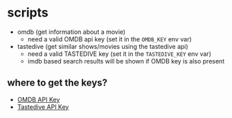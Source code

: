 # scripts

- omdb (get information about a movie)
    - need a valid OMDB api key (set it in the `OMDB_KEY` env var)
- tastedive (get similar shows/movies using the tastedive api)
    - need a valid TASTEDIVE key (set it in the `TASTEDIVE_KEY` env var)
    - imdb based search results will be shown if OMDB key is also present

## where to get the keys?

- [OMDB API Key](http://www.omdbapi.com/apikey.aspx)
- [Tastedive API Key](https://tastedive.com/read/api)
